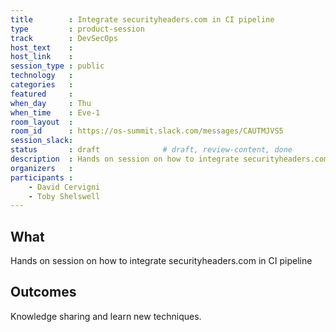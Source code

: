 ```yaml
---
title        : Integrate securityheaders.com in CI pipeline
type         : product-session
track        : DevSecOps
host_text    :
host_link    :
session_type : public
technology   :
categories   :
featured     :
when_day     : Thu
when_time    : Eve-1
room_layout  :
room_id      : https://os-summit.slack.com/messages/CAUTMJVS5
session_slack:
status       : draft              # draft, review-content, done
description  : Hands on session on how to integrate securityheaders.com in CI pipeline
organizers   :
participants :
    - David Cervigni
    - Toby Shelswell
---
```


## What

Hands on session on how to integrate securityheaders.com in CI pipeline

## Outcomes

Knowledge sharing and learn new techniques.

